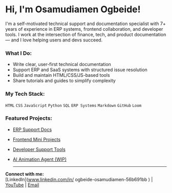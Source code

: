 # Hi, I'm Osamudiamen Ogbeide!

I'm a self-motivated technical support and documentation specialist with 7+ years of experience in ERP systems, frontend collaboration, and developer tools. I work at the intersection of finance, tech, and product documentation — and I love helping users and devs succeed.

### What I Do:
- Write clear, user-first technical documentation
- Support ERP and SaaS systems with structured issue resolution
- Build and maintain HTML/CSS/JS-based tools
- Share tutorials and guides to simplify complexity

### My Tech Stack:
`HTML` `CSS` `JavaScript` `Python` `SQL` `ERP Systems` `Markdown` `GitHub` `Loom`

### Featured Projects:
- [ERP Support Docs](https://github.com/ogbeidemike/erp-support-docs.git)
- [Frontend Mini Projects](https://github.com/ogbeidemike/frontend-mini-projects.git)
- [Developer Support Tools](https://github.com/ogbeidemike/developer-support-tools.git)
- [AI Animation Agent (WIP)](https://github.com/ogbeidemike/ai-animation-agent.git)

  ---

**Connect with me:**  
[LinkedIn](www.linkedin.com/in/
ogbeide-osamudiamen-56b691bb
) | [YouTube](https://youtube.com/your-channel) | [Email](mailto:ogbeidemike038@gmail.com)
